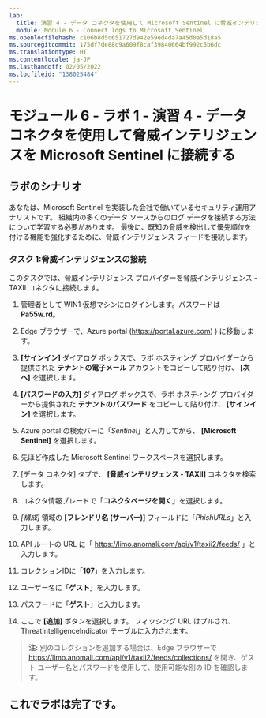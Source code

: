 ```yaml
---
lab:
  title: 演習 4 ‐ データ コネクタを使用して Microsoft Sentinel に脅威インテリジェンスを接続する
  module: Module 6 - Connect logs to Microsoft Sentinel
ms.openlocfilehash: c106b8d5c651727d942e59ed4da7a45d0a5d18a5
ms.sourcegitcommit: 175df7de88c9a609f8caf39840664bf992c5b6dc
ms.translationtype: HT
ms.contentlocale: ja-JP
ms.lasthandoff: 02/05/2022
ms.locfileid: "138025484"
---
```

# <a name="module-6---lab-1---exercise-4---connect-threat-intelligence-to-microsoft-sentinel-using-data-connectors"></a>モジュール 6 - ラボ 1 - 演習 4 - データ コネクタを使用して脅威インテリジェンスを Microsoft Sentinel に接続する

## <a name="lab-scenario"></a>ラボのシナリオ

あなたは、Microsoft Sentinel を実装した会社で働いているセキュリティ運用アナリストです。 組織内の多くのデータ ソースからのログ データを接続する方法について学習する必要があります。 最後に、既知の脅威を検出して優先順位を付ける機能を強化するために、脅威インテリジェンス フィードを接続します。


### <a name="task-1-connect-threat-intelligence"></a>タスク 1:脅威インテリジェンスの接続

このタスクでは、脅威インテリジェンス プロバイダーを脅威インテリジェンス - TAXII コネクタに接続します。

1. 管理者として WIN1 仮想マシンにログインします。パスワードは **Pa55w.rd**。  

1. Edge ブラウザーで、Azure portal (https://portal.azure.com) ) に移動します。

1. **[サインイン]** ダイアログ ボックスで、ラボ ホスティング プロバイダーから提供された **テナントの電子メール** アカウントをコピーして貼り付け、 **[次へ]** を選択します。

1. **[パスワードの入力]** ダイアログ ボックスで、ラボ ホスティング プロバイダーから提供された **テナントのパスワード** をコピーして貼り付け、 **[サインイン]** を選択します。

1. Azure portal の検索バーに「*Sentinel*」と入力してから、 **[Microsoft Sentinel]** を選択します。

1. 先ほど作成した Microsoft Sentinel ワークスペースを選択します。

1. [データ コネクタ] タブで、 **[脅威インテリジェンス - TAXII]** コネクタを検索します。

1. コネクタ情報ブレードで「**コネクタページを開く**」を選択します。

1. *[構成]* 領域の **[フレンドリ名 (サーバー)]** フィールドに「*PhishURLs*」と入力します。

1. API ルートの URL に「 https://limo.anomali.com/api/v1/taxii2/feeds/ 」と入力します。

1. コレクションIDに「**107**」を入力します。

1. ユーザー名に「**ゲスト**」を入力します。

1. パスワードに「**ゲスト**」と入力します。

1. ここで **[追加]** ボタンを選択します。  フィッシング URL はプルされ、ThreatIntelligenceIndicator テーブルに入力されます。

>**注:**  別のコレクションを追加する場合は、Edge ブラウザーで https://limo.anomali.com/api/v1/taxii2/feeds/collections/ を開き、ゲスト ユーザー名とパスワードを使用して、使用可能な別の ID を確認します。

## <a name="you-have-completed-the-lab"></a>これでラボは完了です。
